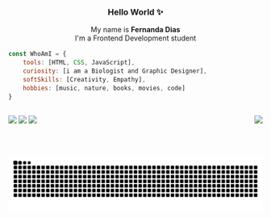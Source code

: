 
<h3 align="center"> Hello World ✨ </h3>
<p align="center"> My name is <strong>Fernanda Dias</strong></br>
I'm a Frontend Development student</p>


```javascript
const WhoAmI = {
    tools: [HTML, CSS, JavaScript],
    curiosity: [i am a Biologist and Graphic Designer],
    softSkills: [Creativity, Empathy],
    hobbies: [music, nature, books, movies, code]
}
```

##
###


<div>
<p align="left">
<a href="https://www.linkedin.com/in/fernandadiasme" target="_blank"><img src="https://img.shields.io/badge/-LinkedIn-%230077B5?style=for-the-badge&logo=linkedin&logoColor=white" target="_blank"></a>  
<a href = "mailto:fernandadiasme@gmail.com"><img src="https://img.shields.io/badge/-Gmail-%23333?style=for-the-badge&logo=gmail&logoColor=white" target="_blank"></a>
<a href="https://instagram.com/ferandadias" target="_blank"><img src="https://img.shields.io/badge/-Instagram-%23E4405F?style=for-the-badge&logo=instagram&logoColor=white" target="_blank"></a>
  <img  align="right" height=80em" src="https://github-readme-stats.vercel.app/api/top-langs/?username=fernandadiasm&layout=compact&langs_count=7&theme=dracula"/>


</div>


![Snake animation](https://github.com/fernandadiasm/fernandadiasm/blob/output/github-contribution-grid-snake.svg)


